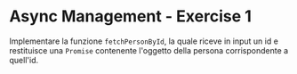# Async Management - Exercise 1
Implementare la funzione `fetchPersonById`, la quale riceve in input un id e restituisce una `Promise` contenente l'oggetto della persona corrispondente a quell'id.